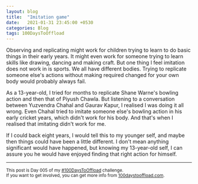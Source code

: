 ```yaml
---
layout: blog
title:  "Imitation game"
date:   2021-01-31 23:45:00 +0530
categories: Blog
tags: 100DaysToOffload
---
```

Observing and replicating might work for children trying to learn to do basic things in their early years. It might even work for someone trying to learn skills like drawing, dancing and making craft. But one thing I feel imitation does not work in is sports. We all have different bodies. Trying to replicate someone else's actions without making required changed for your own body would probably always fail.

As a 13-year-old, I tried for months to replicate Shane Warne's bowling action and then that of Piyush Chawla. But listening to a conversation between Yuzvendra Chahal and Gaurav Kapur, I realised I was doing it all wrong. Even Chahal tried to imitate someone else's bowling action in his early cricket years, which didn't work for his body. And that's when I realised that imitating didn't work for me.

If I could back eight years, I would tell this to my younger self, and maybe then things could have been a little different. I don't mean anything significant would have happened, but knowing my 13-year-old self, I can assure you he would have enjoyed finding that right action for himself.

<hr>

<small>This post is Day 005 of my [#100DaysToOffload](https://chaitanya.page/tag/100daystooffload) challenge.<br>If you want to get involved, you can get more info from [100daystooffload.com](https://100daystooffload.com/).</small>